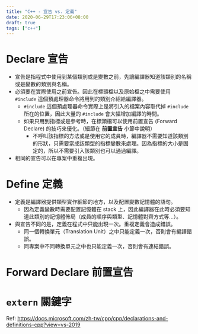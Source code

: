 ```yaml
---
title: "C++ - 宣告 vs. 定義"
date: 2020-06-29T17:23:06+08:00
draft: true
tags: ["c++"]
---
```



# Declare 宣告

- 宣告是指程式中使用到某個類別或是變數之前，先讓編譯器知道該類別的名稱或是變數的類別與名稱。
- 必須要在實際使用之前宣告。因此在標頭檔以及原始檔之中需要使用 `#include` 這個預處理器命令將用到的類別介紹給編譯器。
    - `#include` 這個預處理器命令實際上是將引入的檔案內容取代掉 `#include` 所在的位置，因此大量的 `#include` 會大幅增加編譯的時間。
    - 如果只用到指標或是參考時，在標頭檔可以使用前置宣告 (Forward Declare) 的技巧來優化。（細節在 **前置宣告** 小節中說明）
        - 不呼叫該指標的方法或是使用它的成員時，編譯器不需要知道該類別的形狀，只需要當成該類型的指標變數來處理。因為指標的大小是固定的，所以不需要引入該類別也可以通過編譯。
- 相同的宣告可以在專案中重複出現。


# Define 定義

- 定義是編譯器提供類型實作細節的地方，以及配置變數記憶體的語句。
    - 因為定義變數時需要配置記憶體在 stack 上，因此編譯器在此時必須要知道此類別的記憶體佈局（成員的順序與類型、記憶體對齊方式等...）。
- 與宣告不同的是，定義在程式中只能出現一次。重複定義會造成錯誤。
    - 同一個轉換單元（Translation Unit）之中只能定義一次，否則會有編譯錯誤。
    - 同專案中不同轉換單元之中也只能定義一次，否則會有連結錯誤。


# Forward Declare 前置宣告



# `extern` 關鍵字





Ref: https://docs.microsoft.com/zh-tw/cpp/cpp/declarations-and-definitions-cpp?view=vs-2019